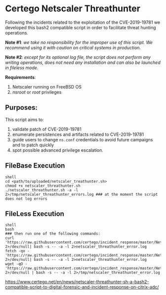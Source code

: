 # Certego Netscaler Threathunter

Following the incidents related to the exploitation of the CVE-2019-19781 we developed this bash2 compatible script in order to facilitate threat hunting operations. 


**Note #1**: *we take no responsibility for the improper use of this script. We recommend using it with caution on critical systems in production.*

**Note #2**: *except for its optional log file, the script does not perform any writing operations, does not need any installation and can also be launched in fileless mode.*

**Requirements**:

1. Netscaler running on FreeBSD OS
2. _nsroot_ or _root_ privileges

## Purposes:

This script aims to:

1. validate patch of CVE-2019-19781
2. enumerate persistences and artifacts related to CVE-2019-19781
3. guide users to change `ns.conf` credentials to avoid future campaigns and to patch quickly
4. spot possible advanced privilege escalation.

## FileBase Execution

```
shell
cd <path/to/uploaded/netscaler_treathunter.sh>
chmod +x netscaler_threathunter.sh
./netscaler_threathunter.sh -a -l 2>/tmp/netscaler_threathunter_errors.log ### at the moment the script does not log errors
```

## FileLess Execution

```
shell
bash
### then run one of the following commands:
curl 'https://raw.githubusercontent.com/certego/incident_response/master/Netscaler/netscaler_threathunter.sh' 2>/dev/null| bash -s -- -a -l 2>netscaler_threathunter_error.log
fetch -qo - 'https://raw.githubusercontent.com/certego/incident_response/master/Netscaler/netscaler_threathunter.sh' 2>/dev/null| bash -s -- -a -l 2>netscaler_threathunter_error.log
wget -qO - 'https://raw.githubusercontent.com/certego/incident_response/master/Netscaler/netscaler_threathunter.sh' 2>/dev/null | bash -s -- -a -l 2>/tmp/netscaler_threathunter_error.log
```

https://www.certego.net/en/news/netscaler-threathunter-sh-a-bash2-compatible-script-to-digital-forensic-and-incident-response-on-citrix-adc/
